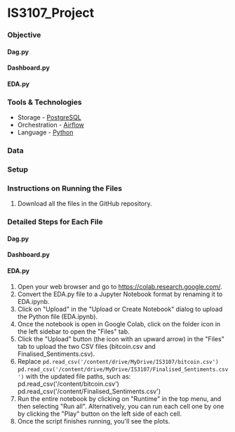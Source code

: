 # IS3107_Project

### Objective
#### Dag.py
#### Dashboard.py
#### EDA.py

### Tools & Technologies
- Storage - [PostgreSQL](https://www.postgresql.org/)
- Orchestration - [Airflow](https://airflow.apache.org/)
- Language - [Python](https://www.python.org/)

### Data 

### Setup

### Instructions on Running the Files
1. Download all the files in the GitHub repository. 
### Detailed Steps for Each File
#### Dag.py
#### Dashboard.py
#### EDA.py
1. Open your web browser and go to https://colab.research.google.com/.
2. Convert the EDA.py file to a Jupyter Notebook format by renaming it to EDA.ipynb.
3. Click on "Upload" in the "Upload or Create Notebook" dialog to upload the Python file (EDA.ipynb).
4. Once the notebook is open in Google Colab, click on the folder icon in the left sidebar to open the "Files" tab.
5. Click the "Upload" button (the icon with an upward arrow) in the "Files" tab to upload the two CSV files (bitcoin.csv and Finalised_Sentiments.csv).
6. Replace 
   ```pd.read_csv('/content/drive/MyDrive/IS3107/bitcoin.csv')```
   ```pd.read_csv('/content/drive/MyDrive/IS3107/Finalised_Sentiments.csv')```
   with the updated file paths, such as:
   pd.read_csv('/content/bitcoin.csv')
   pd.read_csv('/content/Finalised_Sentiments.csv')
7. Run the entire notebook by clicking on "Runtime" in the top menu, and then selecting "Run all". Alternatively, you can run each cell one by one by clicking the "Play" button on the left side of each cell.
8. Once the script finishes running, you'll see the plots.
